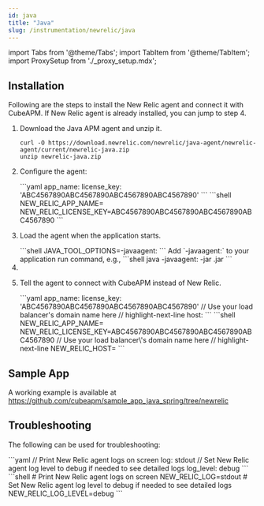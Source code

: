```yaml
---
id: java
title: "Java"
slug: /instrumentation/newrelic/java
---
```


import Tabs from '@theme/Tabs';
import TabItem from '@theme/TabItem';
import ProxySetup from './\_proxy_setup.mdx';

## Installation

Following are the steps to install the New Relic agent and connect it with CubeAPM. If New Relic agent is already installed, you can jump to step 4.

1. Download the Java APM agent and unzip it.

   ```shell
   curl -O https://download.newrelic.com/newrelic/java-agent/newrelic-agent/current/newrelic-java.zip
   unzip newrelic-java.zip
   ```

1. Configure the agent:

   <Tabs>
      <TabItem value="file" label="newrelic.yml">
         ```yaml
         app_name: <app_name>
         license_key: 'ABC4567890ABC4567890ABC4567890ABC4567890'
         ```
      </TabItem>
      <TabItem value="env" label="Environment Variables">
         ```shell
         NEW_RELIC_APP_NAME=<app_name>
         NEW_RELIC_LICENSE_KEY=ABC4567890ABC4567890ABC4567890ABC4567890
         ```
      </TabItem>
   </Tabs>

1. Load the agent when the application starts.

   <Tabs>
      <TabItem value="env" label="Environment Variables">
         ```shell
         JAVA_TOOL_OPTIONS=-javaagent:</path/newrelic-agent.jar>
         ```
      </TabItem>
      <TabItem value="cmd" label="Startup Command">
         Add `-javaagent:</path/newrelic-agent.jar>` to your application run command, e.g.,
         ```shell
         java -javaagent:</path/newrelic-agent.jar> -jar <myapp>.jar
         ```
      </TabItem>
   </Tabs>

1. <ProxySetup />

1. Tell the agent to connect with CubeAPM instead of New Relic.

   <Tabs>
      <TabItem value="file" label="newrelic.yml">
         ```yaml
         app_name: <app_name>
         license_key: 'ABC4567890ABC4567890ABC4567890ABC4567890'
         // Use your load balancer's domain name here
         // highlight-next-line
         host: <cubeapm-newrelic.com>
         ```
      </TabItem>
      <TabItem value="env" label="Environment Variables">
         ```shell
         NEW_RELIC_APP_NAME=<app_name>
         NEW_RELIC_LICENSE_KEY=ABC4567890ABC4567890ABC4567890ABC4567890
         // Use your load balancer\'s domain name here
         // highlight-next-line
         NEW_RELIC_HOST=<cubeapm-newrelic.com>
         ```
      </TabItem>
   </Tabs>

## Sample App

A working example is available at https://github.com/cubeapm/sample_app_java_spring/tree/newrelic

## Troubleshooting

The following can be used for troubleshooting:

<Tabs>
   <TabItem value="file" label="newrelic.yml">
      ```yaml
      // Print New Relic agent logs on screen
      log: stdout
      // Set New Relic agent log level to debug if needed to see detailed logs
      log_level: debug
      ```
   </TabItem>
   <TabItem value="env" label="Environment Variables">
      ```shell
      # Print New Relic agent logs on screen
      NEW_RELIC_LOG=stdout
      # Set New Relic agent log level to debug if needed to see detailed logs
      NEW_RELIC_LOG_LEVEL=debug
      ```
   </TabItem>
</Tabs>
